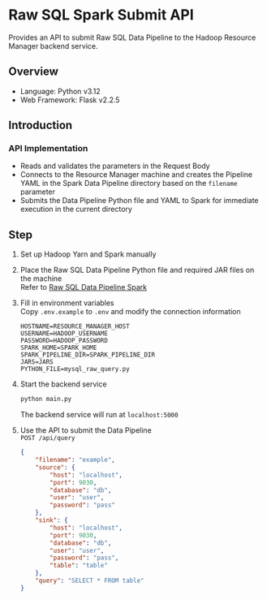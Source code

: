 # Raw SQL Spark Submit API

Provides an API to submit Raw SQL Data Pipeline to the Hadoop Resource Manager backend service.

## Overview

- Language: Python v3.12
- Web Framework: Flask v2.2.5

## Introduction

### API Implementation
- Reads and validates the parameters in the Request Body
- Connects to the Resource Manager machine and creates the Pipeline YAML in the Spark Data Pipeline directory based on the `filename` parameter
- Submits the Data Pipeline Python file and YAML to Spark for immediate execution in the current directory

## Step

1. Set up Hadoop Yarn and Spark manually

2. Place the Raw SQL Data Pipeline Python file and required JAR files on the machine  
   Refer to [Raw SQL Data Pipeline Spark](https://github.com/yuhexiong/raw-sql-data-pipeline-spark-python)

3. Fill in environment variables  
   Copy `.env.example` to `.env` and modify the connection information  
   ```
   HOSTNAME=RESOURCE_MANAGER_HOST
   USERNAME=HADOOP_USERNAME
   PASSWORD=HADOOP_PASSWORD
   SPARK_HOME=SPARK_HOME
   SPARK_PIPELINE_DIR=SPARK_PIPELINE_DIR
   JARS=JARS
   PYTHON_FILE=mysql_raw_query.py
   ```

4. Start the backend service  
   ```bash
   python main.py
   ```  
   The backend service will run at `localhost:5000`

5. Use the API to submit the Data Pipeline  
   `POST /api/query`  
   ```json
   {
       "filename": "example",
       "source": {
           "host": "localhost",
           "port": 9030,
           "database": "db",
           "user": "user",
           "password": "pass"
       },
       "sink": {
           "host": "localhost",
           "port": 9030,
           "database": "db",
           "user": "user",
           "password": "pass",
           "table": "table"
       },
       "query": "SELECT * FROM table"
   }
   ```